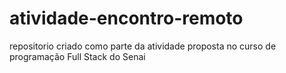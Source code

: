 # atividade-encontro-remoto
repositorio criado como parte da atividade proposta no curso de programação Full Stack do Senai
